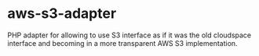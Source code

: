 # aws-s3-adapter
PHP adapter for allowing to use S3 interface as if it  was the old cloudspace interface and  becoming in a more transparent AWS S3 implementation.
